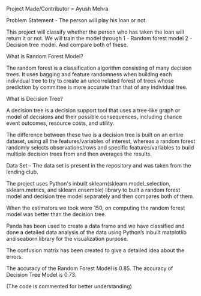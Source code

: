 Project Made/Contributor = Ayush Mehra

Problem Statement - The person will play his loan or not.

This project will classify whether the person who has taken the loan will return it or not.
We will train the model through
1 - Random forest model
2 - Decision tree model.
And compare both of these.

What is  Random Forest Model?

The random forest is a classification algorithm consisting of many decision trees. It uses bagging and feature randomness when building each individual tree to try to create an uncorrelated forest of trees whose prediction by committee is more accurate than that of any individual tree.

What is Decision Tree?

A decision tree is a decision support tool that uses a tree-like graph or model of decisions and their possible consequences, including chance event outcomes, resource costs, and utility.

The difference between these two is a decision tree is built on an entire dataset, using all the features/variables of interest, whereas a random forest randomly selects observations/rows and specific features/variables to build multiple decision trees from and then averages the results.

Data Set - The data set is present in the repository and was taken from the lending club.

The project uses Python's inbuilt sklearn(sklearn.model_selection, sklearn.metrics, and sklearn.ensemble) library to built a random forest model and decision tree model separately and then compares both of them.

When the estimators we took were 150, on computing the random forest model was better than the decision tree.

Panda has been used to create a data frame and we have classified and done a detailed data analysis of the data using Python’s inbuilt matplotlib and seaborn library for the visualization purpose.

The confusion matrix has been created to give a detailed idea about the errors.

The accuracy of the Random Forest Model is 0.85.
The accuracy of Decision Tree Model is 0.73.

(The code is commented for better understanding)

